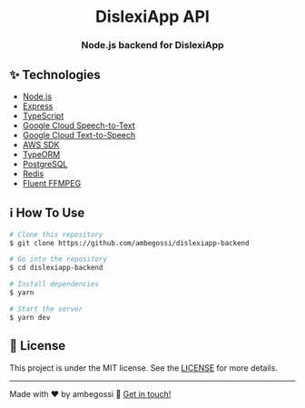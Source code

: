 <h1 align="center">
    DislexiApp API
</h1>

<h3 style="margin-bottom:15px;" align="center">
 Node.js backend for DislexiApp
</h3>

## ✨ Technologies

- [Node.js](https://nodejs.org)
- [Express](https://expressjs.com/)
- [TypeScript](https://www.typescriptlang.org/)
- [Google Cloud Speech-to-Text](https://cloud.google.com/speech-to-text)
- [Google Cloud Text-to-Speech](https://cloud.google.com/text-to-speech)
- [AWS SDK](https://aws.amazon.com/pt/sdk-for-javascript/)
- [TypeORM](https://typeorm.io/#/)
- [PostgreSQL](https://www.postgresql.org/)
- [Redis](https://redis.io/)
- [Fluent FFMPEG](https://github.com/fluent-ffmpeg/node-fluent-ffmpeg)

## :information_source: How To Use

```bash
# Clone this repository
$ git clone https://github.com/ambegossi/dislexiapp-backend

# Go into the repository
$ cd dislexiapp-backend

# Install dependencies
$ yarn

# Start the server
$ yarn dev
```

## 📄 License

This project is under the MIT license. See the [LICENSE](https://github.com/ambegossi/dislexiapp-backend/blob/main/LICENSE) for more details.

---

Made with ♥ by ambegossi :wave: [Get in touch!](https://www.linkedin.com/in/anderson-begossi-b5065a130/)

[ts]: https://www.typescriptlang.org
[vscode]: https://code.visualstudio.com/
[yarn]: https://yarnpkg.com/
[vceditconfig]: https://marketplace.visualstudio.com/items?itemName=EditorConfig.EditorConfig
[vceslint]: https://marketplace.visualstudio.com/items?itemName=dbaeumer.vscode-eslint
[nodejs]: https://nodejs.org/en/
